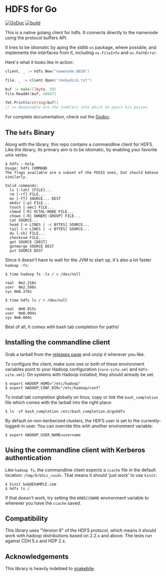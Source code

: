 HDFS for Go
===========

[![GoDoc](https://godoc.org/github.com/pengisgood/hdfs/web?status.svg)](https://godoc.org/github.com/pengisgood/hdfs) [![build](https://travis-ci.org/pengisgood/hdfs.svg?branch=master)](https://travis-ci.org/pengisgood/hdfs)

This is a native golang client for hdfs. It connects directly to the namenode using
the protocol buffers API.

It tries to be idiomatic by aping the stdlib `os` package, where possible, and
implements the interfaces from it, including `os.FileInfo` and `os.PathError`.

Here's what it looks like in action:

```go
client, _ := hdfs.New("namenode:8020")

file, _ := client.Open("/mobydick.txt")

buf := make([]byte, 59)
file.ReadAt(buf, 48847)

fmt.Println(string(buf))
// => Abominable are the tumblers into which he pours his poison.
```

For complete documentation, check out the [Godoc][1].

The `hdfs` Binary
-----------------

Along with the library, this repo contains a commandline client for HDFS. Like
the library, its primary aim is to be idiomatic, by enabling your favorite unix
verbs:


    $ hdfs --help
    Usage: hdfs COMMAND
    The flags available are a subset of the POSIX ones, but should behave similarly.

    Valid commands:
      ls [-lah] [FILE]...
      rm [-rf] FILE...
      mv [-fT] SOURCE... DEST
      mkdir [-p] FILE...
      touch [-amc] FILE...
      chmod [-R] OCTAL-MODE FILE...
      chown [-R] OWNER[:GROUP] FILE...
      cat SOURCE...
      head [-n LINES | -c BYTES] SOURCE...
      tail [-n LINES | -c BYTES] SOURCE...
      du [-sh] FILE...
      checksum FILE...
      get SOURCE [DEST]
      getmerge SOURCE DEST
      put SOURCE DEST

Since it doesn't have to wait for the JVM to start up, it's also a lot faster
`hadoop -fs`:

    $ time hadoop fs -ls / > /dev/null

    real  0m2.218s
    user  0m2.500s
    sys 0m0.376s

    $ time hdfs ls / > /dev/null

    real  0m0.015s
    user  0m0.004s
    sys 0m0.004s

Best of all, it comes with bash tab completion for paths!

Installing the commandline client
---------------------------------

Grab a tarball from the [releases page](https://github.com/pengisgood/hdfs/releases)
and unzip it wherever you like.

To configure the client, make sure one or both of these environment variables
point to your Hadoop configuration (`core-site.xml` and `hdfs-site.xml`). On
systems with Hadoop installed, they should already be set.

    $ export HADOOP_HOME="/etc/hadoop"
    $ export HADOOP_CONF_DIR="/etc/hadoop/conf"

To install tab completion globally on linux, copy or link the `bash_completion`
file which comes with the tarball into the right place:

    $ ln -sT bash_completion /etc/bash_completion.d/gohdfs

By default on non-kerberized clusters, the HDFS user is set to the
currently-logged-in user. You can override this with another environment
variable:

    $ export HADOOP_USER_NAME=username

Using the commandline client with Kerberos authentication
---------------------------------------------------------

Like `hadoop fs`, the commandline client expects a `ccache` file in the default
location: `/tmp/krb5cc_<uid>`. That means it should 'just work' to use `kinit`:

    $ kinit bob@EXAMPLE.com
    $ hdfs ls /

If that doesn't work, try setting the `KRB5CCNAME` environment variable to
wherever you have the `ccache` saved.

Compatibility
-------------

This library uses "Version 9" of the HDFS protocol, which means it should work
with hadoop distributions based on 2.2.x and above. The tests run against CDH
5.x and HDP 2.x.

Acknowledgements
----------------

This library is heavily indebted to [snakebite][3].

[1]: https://godoc.org/github.com/pengisgood/hdfs
[2]: https://golang.org/doc/install
[3]: https://github.com/spotify/snakebite
